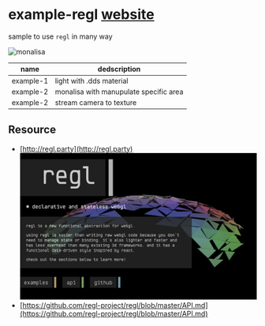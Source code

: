 # example-regl [website](krist7599555.github.io/example-regl/)

sample to use `regl` in many way

![monalisa](screenshot/1.png)

| name      | dedscription                           |
| --------- | -------------------------------------- |
| example-1 | light with .dds material               |
| example-2 | monalisa with manupulate specific area |
| example-2 | stream camera to texture               |

## Resource

- [http://regl.party](http://regl.party)
  ![](screenshot/regl-web.png)
- [https://github.com/regl-project/regl/blob/master/API.md](https://github.com/regl-project/regl/blob/master/API.md)
